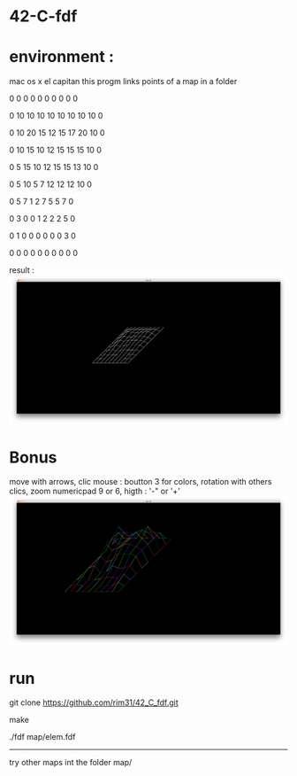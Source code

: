 # 42-C-fdf
# environment : 
mac os x el capitan
this progm links points of a map in a folder

0  0  0  0  0  0  0  0  0  0

0 10 10 10 10 10 10 10 10  0

0 10 20 15 12 15 17 20 10  0

0 10 15 10 12 15 15 15 10  0

0  5 15 10 12 15 15 13 10  0

0  5 10  5  7 12 12 12 10  0

0  5  7  1  2  7  5  5  7  0

0  3  0  0  1  2  2  2  5  0

0  1  0  0  0  0  0  0  3  0

0  0  0  0  0  0  0  0  0  0


result :
![Texte alternatif](https://github.com/rim31/42_C_fdf/blob/master/Screen%20Shot%202016-05-16%20at%202.29.27%20PM.png "basic render")

# Bonus
move with arrows,
clic mouse :
boutton 3 for colors,
rotation with others clics,
zoom numericpad 9 or 6,
higth : '-" or '+'
![Texte alternatif](https://github.com/rim31/42_C_fdf/blob/master/Screen%20Shot%202016-05-16%20at%202.36.35%20PM.png "bonus render")


# run
git clone https://github.com/rim31/42_C_fdf.git

make

./fdf map/elem.fdf
_____
try other maps int the folder map/

